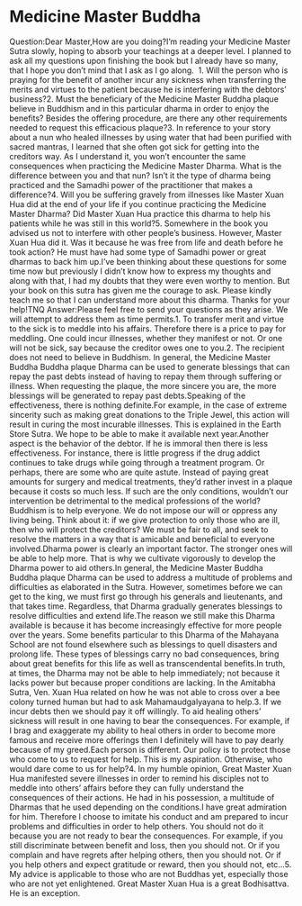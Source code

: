 # Medicine Master Buddha

Question:Dear Master,How are you doing?​I’m reading your Medicine Master Sutra slowly, hoping to absorb your teachings at a deeper level. I planned to ask all my questions upon finishing the book but I already have so many, that I hope you don’t mind that I ask as I go along.       1. Will the person who is praying for the benefit of another incur any sickness when transferring the merits and virtues to the patient because he is interfering with the debtors’ business?2. Must the beneficiary of the Medicine Master Buddha plaque believe in Buddhism and in this particular dharma in order to enjoy the benefits? Besides the offering procedure, are there any other requirements needed to request this efficacious plaque?3. In reference to your story about a nun who healed illnesses by using water that had been purified with sacred mantras, I learned that she often got sick for getting into the creditors way. As I understand it, you won’t encounter the same consequences when practicing the Medicine Master Dharma. What is the difference between you and that nun? Isn’t it the type of dharma being practiced and the Samadhi power of the practitioner that makes a difference?4. Will you be suffering gravely from illnesses like Master Xuan Hua did at the end of your life if you continue practicing the Medicine Master Dharma? Did Master Xuan Hua practice this dharma to help his patients while he was still in this world?5. Somewhere in the book you advised us not to interfere with other people’s business. However, Master Xuan Hua did it. Was it because he was free from life and death before he took action? He must have had some type of Samadhi power or great dharmas to back him up.I’ve been thinking about these questions for some time now but previously I didn’t know how to express my thoughts and along with that, I had my doubts that they were even worthy to mention. But your book on this sutra has given me the courage to ask. Please kindly teach me so that I can understand more about this dharma. Thanks for your help!​TNQ  Answer:Please feel free to send your questions as they arise. We will attempt to address them as time permits.1. To transfer merit and virtue to the sick is to meddle into his affairs. Therefore there is a price to pay for meddling. One could incur illnesses, whether they manifest or not. Or one will not be sick, say because the creditor owes one to you.2. The recipient does not need to believe in Buddhism. In general, the Medicine Master Buddha Buddha plaque Dharma can be used to generate blessings that can repay the past debts instead of having to repay them through suffering or illness. When requesting the plaque, the more sincere you are, the more blessings will be generated to repay past debts.Speaking of the effectiveness, there is nothing definite.For example, in the case of extreme sincerity such as making great donations to the Triple Jewel, this action will result in curing the most incurable illnesses. This is explained in the Earth Store Sutra. We hope to be able to make it available next year.Another aspect is the behavior of the debtor. If he is immoral then there is less effectiveness. For instance, there is little progress if the drug addict continues to take drugs while going through a treatment program. Or perhaps, there are some who are quite astute. Instead of paying great amounts for surgery and medical treatments, they’d rather invest in a plaque because it costs so much less. If such are the only conditions, wouldn’t our intervention be detrimental to the medical professions of the world?Buddhism is to help everyone. We do not impose our will or oppress any living being. Think about it: if we give protection to only those who are ill, then who will protect the creditors? We must be fair to all, and seek to resolve the matters in a way that is amicable and beneficial to everyone involved.Dharma power is clearly an important factor. The stronger ones will be able to help more. That is why we cultivate vigorously to develop the Dharma power to aid others.In general, the Medicine Master Buddha Buddha plaque Dharma can be used to address a multitude of problems and difficulties as elaborated in the Sutra. However, sometimes before we can get to the king, we must first go through his generals and lieutenants, and that takes time. Regardless, that Dharma gradually generates blessings to resolve difficulties and extend life.The reason we still make this Dharma available is because it has become increasingly effective for more people over the years. Some benefits particular to this Dharma of the Mahayana School are not found elsewhere such as blessings to quell disasters and prolong life. These types of blessings carry no bad consequences, bring about great benefits for this life as well as transcendental benefits.In truth, at times, the Dharma may not be able to help immediately; not because it lacks power but because proper conditions are lacking. In the Amitabha Sutra, Ven. Xuan Hua related on how he was not able to cross over a bee colony turned human but had to ask Mahamaudgalyayana to help.3. If we incur debts then we should pay it off willingly. To aid healing others’ sickness will result in one having to bear the consequences. For example, if I brag and exaggerate my ability to heal others in order to become more famous and receive more offerings then I definitely will have to pay dearly because of my greed.Each person is different. Our policy is to protect those who come to us to request for help. This is my aspiration. Otherwise, who would dare come to us for help?4. In my humble opinion, Great Master Xuan Hua manifested severe illnesses in order to remind his disciples not to meddle into others’ affairs before they can fully understand the consequences of their actions. He had in his possession, a multitude of Dharmas that he used depending on the conditions.I have great admiration for him. Therefore I choose to imitate his conduct and am prepared to incur problems and difficulties in order to help others. You should not do it because you are not ready to bear the consequences. For example, if you still discriminate between benefit and loss, then you should not. Or if you complain and have regrets after helping others, then you should not. Or if you help others and expect gratitude or reward, then you should not, etc…​5. My advice is applicable to those who are not Buddhas yet, especially those who are not yet enlightened. Great Master Xuan Hua is a great Bodhisattva. He is an exception.